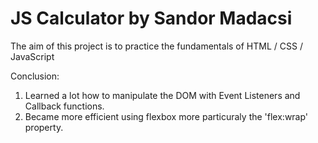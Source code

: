 # JS Calculator by Sandor Madacsi

The aim of this project is to practice the fundamentals of HTML / CSS / JavaScript


Conclusion:

1. Learned a lot how to manipulate the DOM with Event Listeners and Callback functions.
1. Became more efficient using flexbox more particuraly the 'flex:wrap' property.